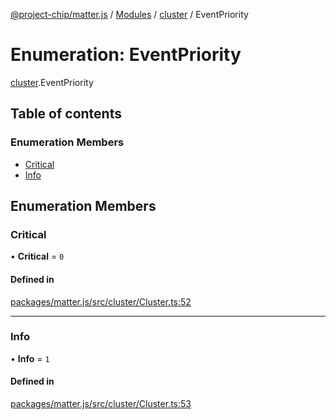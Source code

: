 [@project-chip/matter.js](../README.md) / [Modules](../modules.md) / [cluster](../modules/cluster.md) / EventPriority

# Enumeration: EventPriority

[cluster](../modules/cluster.md).EventPriority

## Table of contents

### Enumeration Members

- [Critical](cluster.EventPriority.md#critical)
- [Info](cluster.EventPriority.md#info)

## Enumeration Members

### Critical

• **Critical** = ``0``

#### Defined in

[packages/matter.js/src/cluster/Cluster.ts:52](https://github.com/project-chip/matter.js/blob/5bdbf8d/packages/matter.js/src/cluster/Cluster.ts#L52)

___

### Info

• **Info** = ``1``

#### Defined in

[packages/matter.js/src/cluster/Cluster.ts:53](https://github.com/project-chip/matter.js/blob/5bdbf8d/packages/matter.js/src/cluster/Cluster.ts#L53)
